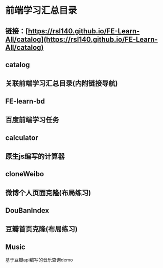 # 前端学习汇总目录

链接：[https://rsl140.github.io/FE-Learn-All/catalog](https://rsl140.github.io/FE-Learn-All/catalog)
----------------
## catalog
关联前端学习汇总目录(内附链接导航)
-----------------
## FE-learn-bd
百度前端学习任务
-----------------
## calculator
原生js编写的计算器
-----------------
## cloneWeibo
微博个人页面克隆(布局练习)
-----------------
## DouBanIndex
豆瓣首页克隆(布局练习)
-----------------
## Music
基于豆瓣api编写的音乐查询demo



